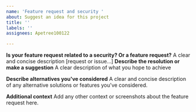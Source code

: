 ```yaml
---
name: 'Feature request and security '
about: Suggest an idea for this project
title: ''
labels: ''
assignees: Apetree100122

---
```


**Is your feature request 
related to a security? 
Or a feature request?**
A clear and concise description  [request or issue...]
**Describe the resolution or make a suggestion**
A clear  description of what you hope to achieve 

**Describe alternatives you've considered**
A clear and concise description of any alternative solutions or features you've considered.

**Additional context**
Add any other context or screenshots about the feature request here.
